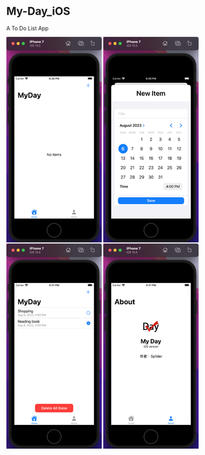 # My-Day_iOS
A To Do List App

<div>
<img width="250" src="https://raw.githubusercontent.com/LSQzzx/My-Day_iOS/main/images/1.png"/>
<img width="250" src="https://raw.githubusercontent.com/LSQzzx/My-Day_iOS/main/images/2.png"/>
<img width="250" src="https://raw.githubusercontent.com/LSQzzx/My-Day_iOS/main/images/3.png"/>
<img width="250" src="https://raw.githubusercontent.com/LSQzzx/My-Day_iOS/main/images/4.png"/>
</div>
